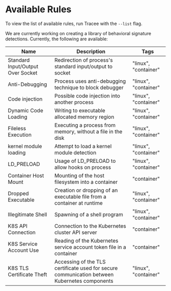 # Available Rules

To view the list of available rules, run Tracee with the `--list` flag.

We are currently working on creating a library of behavioral signature detections. Currently, the following are available:

| Name | Description | Tags
| --- | --- | --- |
Standard Input/Output Over Socket | Redirection of process's standard input/output to socket | "linux", "container"
Anti-Debugging | Process uses anti-debugging technique to block debugger | "linux", "container"
Code injection | Possible code injection into another process | "linux", "container"
Dynamic Code Loading | Writing to executable allocated memory region | "linux", "container"
Fileless Execution | Executing a process from memory, without a file in the disk | "linux", "container"
kernel module loading | Attempt to load a kernel module detection | "linux", "container"
LD_PRELOAD | Usage of LD_PRELOAD to allow hooks on process | "linux", "container"
Container Host Mount | Mounting of the host filesystem into a container | "container"
Dropped Executable | Creation or dropping of an executable file from a container at runtime | "linux", "container"
Illegitimate Shell | Spawning of a shell program | "linux", "container"
K8S API Connection | Connection to the Kubernetes cluster API server | "container"
K8S Service Account Use | Reading of the Kubernetes service account token file in a container | "container"
K8S TLS Certificate Theft | Accessing of the TLS certificate used for secure communication between Kubernetes components | "linux", "container"